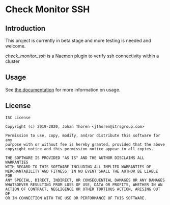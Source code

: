 # Check Monitor SSH

## Introduction

This project is currently in beta stage and more testing is needed and welcome.

*check_monitor_ssh* is a Naemon plugin to verify ssh connectivity within a cluster

## Usage

See [the documentation](doc/intro.md "Introduction to check_monitor_ssh") for more information on usage.

## License

```
ISC License

Copyright (c) 2019-2020, Johan Thoren <jthoren@itrsgroup.com>

Permission to use, copy, modify, and/or distribute this software for any
purpose with or without fee is hereby granted, provided that the above
copyright notice and this permission notice appear in all copies.

THE SOFTWARE IS PROVIDED "AS IS" AND THE AUTHOR DISCLAIMS ALL WARRANTIES
WITH REGARD TO THIS SOFTWARE INCLUDING ALL IMPLIED WARRANTIES OF
MERCHANTABILITY AND FITNESS. IN NO EVENT SHALL THE AUTHOR BE LIABLE FOR
ANY SPECIAL, DIRECT, INDIRECT, OR CONSEQUENTIAL DAMAGES OR ANY DAMAGES
WHATSOEVER RESULTING FROM LOSS OF USE, DATA OR PROFITS, WHETHER IN AN
ACTION OF CONTRACT, NEGLIGENCE OR OTHER TORTIOUS ACTION, ARISING OUT OF
OR IN CONNECTION WITH THE USE OR PERFORMANCE OF THIS SOFTWARE.
```

